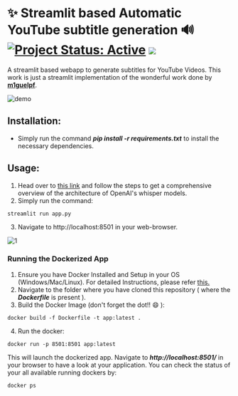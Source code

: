 # ✨ Streamlit based Automatic YouTube subtitle generation 🔊 [![Project Status: Active](https://www.repostatus.org/badges/latest/active.svg)](https://www.repostatus.org/#active) [![](https://img.shields.io/badge/Prateek-Ralhan-brightgreen.svg?colorB=ff0000)](https://prateekralhan.github.io/)
A streamlit based webapp to generate subtitles for YouTube Videos. This work is just a streamlit implementation of the wonderful work done by **[m1guelpf](https://github.com/m1guelpf/yt-whisper#automatic-youtube-subtitle-generation)**.

![demo](https://user-images.githubusercontent.com/29462447/201472171-0c20444c-82a4-444e-85eb-a1898c9ae896.gif)

## Installation:
* Simply run the command ***pip install -r requirements.txt*** to install the necessary dependencies.

## Usage:
1. Head over to [this link](https://github.com/openai/whisper) and follow the steps to get a comprehensive overview of the architecture of OpenAI's whisper models. 
2. Simply run the command: 
```
streamlit run app.py
```
3. Navigate to http://localhost:8501 in your web-browser.

![1](https://user-images.githubusercontent.com/29462447/201472184-e0d865dc-cbfc-4f92-bc16-7231916fa888.png)



### Running the Dockerized App
1. Ensure you have Docker Installed and Setup in your OS (Windows/Mac/Linux). For detailed Instructions, please refer [this.](https://docs.docker.com/engine/install/)
2. Navigate to the folder where you have cloned this repository ( where the ***Dockerfile*** is present ).
3. Build the Docker Image (don't forget the dot!! :smile: ): 
```
docker build -f Dockerfile -t app:latest .
```
4. Run the docker:
```
docker run -p 8501:8501 app:latest
```

This will launch the dockerized app. Navigate to ***http://localhost:8501/*** in your browser to have a look at your application. You can check the status of your all available running dockers by:
```
docker ps
```
